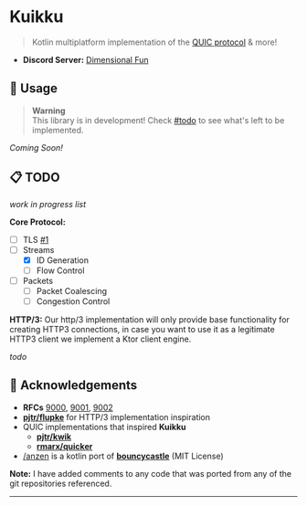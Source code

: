 # Kuikku

> Kotlin multiplatform implementation of the [QUIC protocol][9000] & more!

- **Discord Server:** [Dimensional Fun](https://discord.gg/8R4d8RydT4) 

## 🚀 Usage

> **Warning**  
> This library is in development! Check [#todo](#-todo) to see what's left to be implemented.

_Coming Soon!_

## 📋 TODO

_work in progress list_

**Core Protocol:**
- [ ] TLS [#1](https://github.com/melike2d/kuikku/issues/1)
- [ ] Streams
  - [x] ID Generation
  - [ ] Flow Control 
- [ ] Packets
  - [ ] Packet Coalescing
  - [ ] Congestion Control

**HTTP/3:**
Our http/3 implementation will only provide base functionality for creating HTTP3 connections, in case you want to use it as a legitimate HTTP3 client we implement a Ktor client engine.

_todo_

## 🔗 Acknowledgements

- **RFCs** [9000][9000], [9001][9001], [9002][9002]
- [**pjtr/flupke**](https://bitbucket.org/pjtr/flupke) for HTTP/3 implementation inspiration
- QUIC implementations that inspired **Kuikku** 
  - [**pjtr/kwik**](https://bitbucket.org/pjtr/kwik)
  - [**rmarx/quicker**](https://github.com/rmarx/quicker)
- [/anzen](/anzen) is a kotlin port of **[bouncycastle](https://github.com/bcgit/bc-java)** (MIT License)

**Note:** I have added comments to any code that was ported from any of the git repositories referenced.

---

[9000]: <https://www.rfc-editor.org/info/rfc9000> "QUIC IETF"
[9001]: <https://www.rfc-editor.org/info/rfc9001> "QUIC TLS IETF"
[9002]: <https://www.rfc-editor.org/info/rfc9002> "QUIC Recovery IETF"
